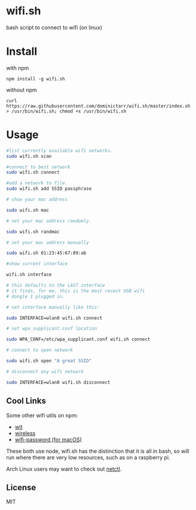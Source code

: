 # wifi.sh

bash script to connect to wifi (on linux)

# Install

with npm
```
npm install -g wifi.sh
```
without npm
```
curl https://raw.githubusercontent.com/dominictarr/wifi.sh/master/index.sh > /usr/bin/wifi.sh; chmod +x /usr/bin/wifi.sh
```

# Usage

``` bash
#list currently available wifi networks.
sudo wifi.sh scan

#connect to best network
sudo wifi.sh connect

#add a network to file.
sudo wifi.sh add SSID passphrase

# show your mac address

sudo wifi.sh mac

# set your mac address randomly.

sudo wifi.sh randmac

# set your mac address manually

sudo wifi.sh 01:23:45:67:89:ab

#show current interface

wifi.sh interface

# this defaults to the LAST interface
# it finds, for me, this is the most recent USB wifi
# dongle I plugged in.

# set interface manually like this:

sudo INTERFACE=wlan0 wifi.sh connect

# set wpa_supplicant.conf location

sudo WPA_CONF=/etc/wpa_supplicant.conf wifi.sh connect

# connect to open network

sudo wifi.sh open "A great SSID"

# disconnect any wifi network

sudo INTERFACE=wlan0 wifi.sh disconnect
```

## Cool Links

Some other wifi utils on npm:

* [wit](https://github.com/substack/wit)
* [wireless](https://github.com/tlhunter/node-wireless)
* [wifi-password (for macOS)](https://github.com/rauchg/wifi-password)

These both use node, wifi.sh has the distinction that it is
all in bash, so will run where there are very low resources,
such as on a raspberry pi.

Arch Linux users may want to check out [netctl](https://wiki.archlinux.org/index.php/netctl).

## License

MIT


